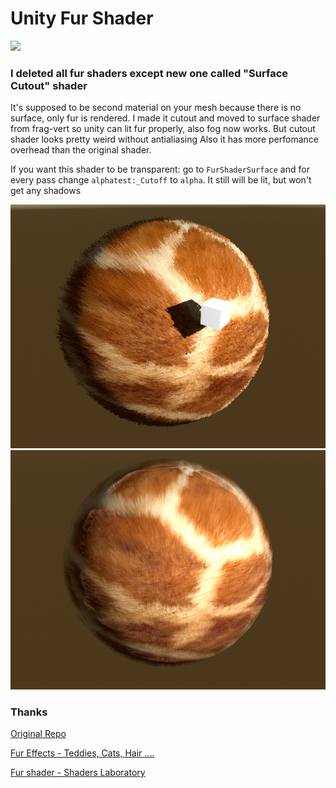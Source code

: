 # Unity Fur Shader
<img src="Docs/Intro.png"/>

### I deleted all fur shaders except new one called "Surface Cutout" shader
It's supposed to be second material on your mesh because there is no surface, only fur is rendered.
I made it cutout and moved to surface shader from frag-vert so unity can lit fur properly, also fog now works. But cutout shader looks pretty weird without antialiasing
Also it has more perfomance overhead than the original shader.

If you want this shader to be transparent: go to `FurShaderSurface` and for every pass change `alphatest:_Cutoff` to `alpha`. It still will be lit, but won't get any shadows

<img src="CutoutFur.png" width="600"/>
<img src="TransparentFur.png" width="600"/>


### Thanks
[Original Repo](https://github.com/Sorumi/UnityFurShader)

[Fur Effects - Teddies, Cats, Hair ....](http://www.xbdev.net/directx3dx/specialX/Fur/index.php)

[Fur shader - Shaders Laboratory](http://www.shaderslab.com/demo-60---fur-shader.html)
